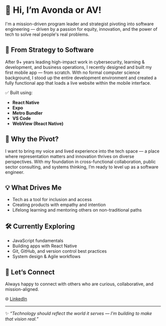 # 👋 Hi, I’m Avonda or AV!

I'm a mission-driven program leader and strategist pivoting into software engineering — driven by a passion for equity, innovation, and the power of tech to solve real people's real problems.

## 🚀 From Strategy to Software
After 9+ years leading high-impact work in cybersecurity, learning & development, and business operations, I recently designed and built my first mobile app — from scratch. With no formal computer science background, I stood up the entire development environment and created a fully functional app that loads a live website within the mobile interface.

✅ Built using:
- **React Native**
- **Expo**
- **Metro Bundler**
- **VS Code**
- **WebView (React Native)**

## 🌟 Why the Pivot?
I want to bring my voice and lived experience into the tech space — a place where representation matters and innovation thrives on diverse perspectives. With my foundation in cross-functional collaboration, public sector consulting, and systems thinking, I’m ready to level up as a software engineer.

## 💡 What Drives Me
- Tech as a tool for inclusion and access
- Creating products with empathy and intention
- Lifelong learning and mentoring others on non-traditional paths

## 🛠️ Currently Exploring
- JavaScript fundamentals
- Building apps with React Native
- Git, GitHub, and version control best practices
- System design & Agile workflows

## 🤝 Let’s Connect
Always happy to connect with others who are curious, collaborative, and mission-aligned.  

🌐 [LinkedIn](https://www.linkedin.com/in/avonda-fogan/)

---
✨ *“Technology should reflect the world it serves — I’m building to make that vision real.”*
